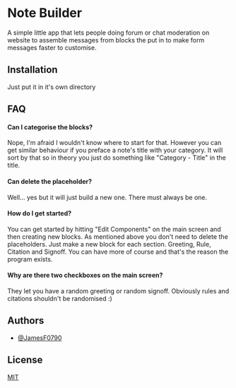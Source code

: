 
# Note Builder

A simple little app that lets people doing forum or chat moderation on website to assemble messages from blocks the put in to make form messages faster to customise.


## Installation

Just put it in it's own directory
    
## FAQ

#### Can I categorise the blocks?

Nope, I'm afraid I wouldn't know where to start for that. However you can get similar behaviour if you preface a note's title with your category. It will sort by that so in theory you just do something like "Category - Title" in the title.

#### Can delete the placeholder?
Well... yes but it will just build a new one. There must always be one.

#### How do I get started?
You can get started by hitting "Edit Components" on the main screen and then creating new blocks. As mentioned above you don't need to delete the placeholders. Just make a new block for each section. Greeting, Rule, Citation and Signoff. You can have more of course and that's the reason the program exists.

#### Why are there two checkboxes on the main screen?
They let you have a random greeting or random signoff. Obviously rules and citations shouldn't be randomised :)

## Authors

- [@JamesF0790](https://www.github.com/JamesF0790)


## License

[MIT](https://github.com/JamesF0790/NoteBuilder/blob/master/LICENSE)

